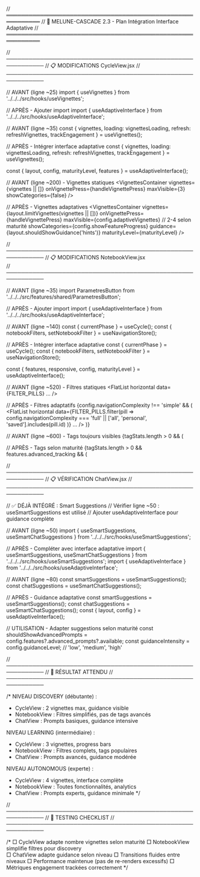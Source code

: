 // ═══════════════════════════════════════════════════════════
// 🌙 MELUNE-CASCADE 2.3 - Plan Intégration Interface Adaptative
// ═══════════════════════════════════════════════════════════

// ────────────────────────────────────────────────────────────
// 📋 MODIFICATIONS CycleView.jsx
// ────────────────────────────────────────────────────────────

// AVANT (ligne ~25)
import { useVignettes } from '../../../src/hooks/useVignettes';

// APRÈS - Ajouter import
import { useAdaptiveInterface } from '../../../src/hooks/useAdaptiveInterface';

// AVANT (ligne ~35)
const {
  vignettes,
  loading: vignettesLoading, 
  refresh: refreshVignettes,
  trackEngagement
} = useVignettes();

// APRÈS - Intégrer interface adaptative
const {
  vignettes,
  loading: vignettesLoading, 
  refresh: refreshVignettes,
  trackEngagement
} = useVignettes();

const { 
  layout, 
  config, 
  maturityLevel,
  features 
} = useAdaptiveInterface();

// AVANT (ligne ~200) - Vignettes statiques
<VignettesContainer
  vignettes={vignettes || []}
  onVignettePress={handleVignettePress}
  maxVisible={3}
  showCategories={false}
/>

// APRÈS - Vignettes adaptatives
<VignettesContainer
  vignettes={layout.limitVignettes(vignettes || [])}
  onVignettePress={handleVignettePress}
  maxVisible={config.adaptiveVignettes} // 2-4 selon maturité
  showCategories={config.showFeatureProgress}
  guidance={layout.shouldShowGuidance('hints')}
  maturityLevel={maturityLevel}
/>

// ────────────────────────────────────────────────────────────
// 📋 MODIFICATIONS NotebookView.jsx  
// ────────────────────────────────────────────────────────────

// AVANT (ligne ~35)
import ParametresButton from '../../../src/features/shared/ParametresButton';

// APRÈS - Ajouter import
import { useAdaptiveInterface } from '../../../src/hooks/useAdaptiveInterface';

// AVANT (ligne ~140)
const { currentPhase } = useCycle();
const { notebookFilters, setNotebookFilter } = useNavigationStore();

// APRÈS - Intégrer interface adaptative
const { currentPhase } = useCycle();
const { notebookFilters, setNotebookFilter } = useNavigationStore();

const { 
  features, 
  responsive, 
  config,
  maturityLevel 
} = useAdaptiveInterface();

// AVANT (ligne ~520) - Filtres statiques
<View style={styles.filtersContainer}>
  <FlatList horizontal data={FILTER_PILLS} ... />
</View>

// APRÈS - Filtres adaptatifs
{config.navigationComplexity !== 'simple' && (
  <View style={styles.filtersContainer}>
    <FlatList 
      horizontal 
      data={FILTER_PILLS.filter(pill => 
        config.navigationComplexity === 'full' || 
        ['all', 'personal', 'saved'].includes(pill.id)
      )} 
      ... 
    />
  </View>
)}

// AVANT (ligne ~600) - Tags toujours visibles
{tagStats.length > 0 && (
  <View style={styles.tagsContainer}>

// APRÈS - Tags selon maturité
{tagStats.length > 0 && features.advanced_tracking && (
  <View style={styles.tagsContainer}>

// ────────────────────────────────────────────────────────────
// 📋 VÉRIFICATION ChatView.jsx
// ────────────────────────────────────────────────────────────

// ✅ DÉJÀ INTÉGRÉ : Smart Suggestions
// Vérifier ligne ~50 : useSmartSuggestions est utilisé
// Ajouter useAdaptiveInterface pour guidance complète

// AVANT (ligne ~50)
import { useSmartSuggestions, useSmartChatSuggestions } from '../../../src/hooks/useSmartSuggestions';

// APRÈS - Compléter avec interface adaptative
import { useSmartSuggestions, useSmartChatSuggestions } from '../../../src/hooks/useSmartSuggestions';
import { useAdaptiveInterface } from '../../../src/hooks/useAdaptiveInterface';

// AVANT (ligne ~80)
const smartSuggestions = useSmartSuggestions();
const chatSuggestions = useSmartChatSuggestions();

// APRÈS - Guidance adaptative
const smartSuggestions = useSmartSuggestions();
const chatSuggestions = useSmartChatSuggestions();
const { layout, config } = useAdaptiveInterface();

// UTILISATION - Adapter suggestions selon maturité
const shouldShowAdvancedPrompts = config.features?.advanced_prompts?.available;
const guidanceIntensity = config.guidanceLevel; // 'low', 'medium', 'high'

// ────────────────────────────────────────────────────────────
// 🎯 RÉSULTAT ATTENDU
// ────────────────────────────────────────────────────────────

/*
NIVEAU DISCOVERY (débutante) :
- CycleView : 2 vignettes max, guidance visible
- NotebookView : Filtres simplifiés, pas de tags avancés
- ChatView : Prompts basiques, guidance intensive

NIVEAU LEARNING (intermédiaire) :
- CycleView : 3 vignettes, progress bars  
- NotebookView : Filtres complets, tags populaires
- ChatView : Prompts avancés, guidance modérée

NIVEAU AUTONOMOUS (experte) :
- CycleView : 4 vignettes, interface complète
- NotebookView : Toutes fonctionnalités, analytics
- ChatView : Prompts experts, guidance minimale
*/

// ────────────────────────────────────────────────────────────
// 🔄 TESTING CHECKLIST
// ────────────────────────────────────────────────────────────

/*
□ CycleView adapte nombre vignettes selon maturité
□ NotebookView simplifie filtres pour discovery  
□ ChatView adapte guidance selon niveau
□ Transitions fluides entre niveaux
□ Performance maintenue (pas de re-renders excessifs)
□ Métriques engagement trackées correctement
*/